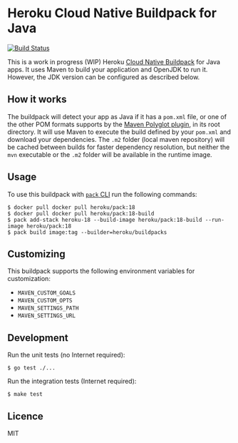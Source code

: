 # Heroku Cloud Native Buildpack for Java

[![Build
Status](https://travis-ci.com/heroku/java-buildpack.svg?branch=master)](https://travis-ci.com/heroku/java-buildpack)

This is a work in progress (WIP) Heroku [Cloud Native Buildpack](https://buildpacks.io/) for Java apps. It uses Maven to build your application and OpenJDK to run it. However, the JDK version can be configured as described below.

## How it works

The buildpack will detect your app as Java if it has a `pom.xml` file, or one of the other POM formats supports by the [Maven Polyglot plugin](https://github.com/takari/polyglot-maven), in its root directory. It will use Maven to execute the build defined by your `pom.xml` and download your dependencies. The `.m2` folder (local maven repository) will be cached between builds for faster dependency resolution, but neither the `mvn` executable or the `.m2` folder will be available in the runtime image.

## Usage

To use this buildpack with [`pack` CLI]() run the following commands:

```
$ docker pull docker pull heroku/pack:18 
$ docker pull docker pull heroku/pack:18-build 
$ pack add-stack heroku-18 --build-image heroku/pack:18-build --run-image heroku/pack:18
$ pack build image:tag --builder=heroku/buildpacks
```

## Customizing

This buildpack supports the following environment variables for customization:

* `MAVEN_CUSTOM_GOALS`
* `MAVEN_CUSTOM_OPTS`
* `MAVEN_SETTINGS_PATH`
* `MAVEN_SETTINGS_URL`

## Development

Run the unit tests (no Internet required):

```
$ go test ./...
```

Run the integration tests (Internet required):

```
$ make test
```

## Licence

MIT
